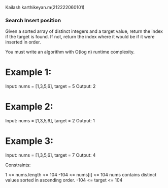 Kailash karthikeyan.m(212222060101)
### Search Insert position

Given a sorted array of distinct integers and a target value, return the index if the target is found. If not, return the index where it would be if it were inserted in order.

You must write an algorithm with O(log n) runtime complexity.
 

# Example 1:
Input: nums = [1,3,5,6], target = 5
Output: 2

# Example 2:
Input: nums = [1,3,5,6], target = 2
Output: 1

# Example 3:
Input: nums = [1,3,5,6], target = 7
Output: 4
 

Constraints:

1 <= nums.length <= 104
-104 <= nums[i] <= 104
nums contains distinct values sorted in ascending order.
-104 <= target <= 104
